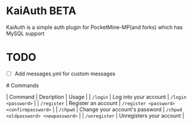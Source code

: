 # KaiAuth BETA
KaiAuth is a simple auth plugin for PocketMine-MP(and forks) which has MySQL support

# TODO
- [ ] Add messages.yml for custom messages

# Commands

| Command | Desription | Usage |
| `/login` | Log into your account | `/login <password>` |
| `/register` | Register an account | `/register <password> <confirmpassword>` |
| `/chpwd` | Change your account's password | `/chpwd <oldpassword> <newpassword>` |
| `/unregister` | Unregisters your account |
